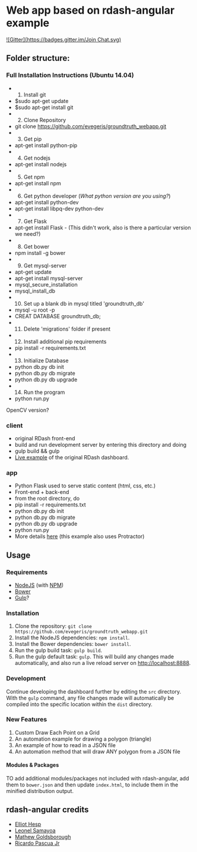 # Web app based on rdash-angular example
[![Gitter](https://badges.gitter.im/Join Chat.svg)](https://gitter.im/rdash/rdash-angular?utm_source=badge&utm_medium=badge&utm_campaign=pr-badge&utm_content=badge)

## Folder structure:

### Full Installation Instructions (Ubuntu 14.04)
* 1. Install git
* $sudo apt-get update
* $sudo apt-get install git
* 2. Clone Repository
* git clone https://github.com/evegeris/groundtruth_webapp.git
* 3. Get pip
* apt-get install python-pip
* 4. Get nodejs
* apt-get install nodejs
* 5. Get npm
* apt-get install npm
* 6. Get python developer (*What python version are you using?*)
* apt-get install python-dev
* apt-get install libpq-dev python-dev
* 7. Get Flask
* apt-get install Flask - (This didn't work, also is there a particular version we need?)
* 8. Get bower
* npm install -g bower
* 9. Get mysql-server
* apt-get update
* apt-get install mysql-server
* mysql_secure_installation
* mysql_install_db
* 10. Set up a blank db in mysql titled 'groundtruth_db'
* mysql -u root -p
* CREAT DATABASE groundtruth_db;
* 11. Delete 'migrations' folder if present
* 12. Install additional pip requirements
* pip install -r requirements.txt 
* 13. Initialize Database
* python db.py db init 
* python db.py db migrate 
* python db.py db upgrade 
* 14. Run the program
* python run.py

OpenCV version?

### client
* original RDash front-end
* build and run development server by entering this directory and doing
*  gulp build && gulp
* [Live example](http://rdash.github.io/) of the original RDash dashboard.

### app
* Python Flask used to serve static content (html, css, etc.)
* Front-end + back-end
* from the root directory, do
*  pip install -r requirements.txt
*  python db.py db init
*  python db.py db migrate
*  python db.py db upgrade
*  python run.py
* More details [here](https://github.com/Leo-G/Flask-Scaffold) (this example also uses Protractor)


## Usage
### Requirements
* [NodeJS](http://nodejs.org/) (with [NPM](https://www.npmjs.org/))
* [Bower](http://bower.io)
* [Gulp](http://gulpjs.com)?

### Installation
1. Clone the repository: `git clone https://github.com/evegeris/groundtruth_webapp.git`
2. Install the NodeJS dependencies: `npm install`.
3. Install the Bower dependencies: `bower install`.
4. Run the gulp build task: `gulp build`.
5. Run the gulp default task: `gulp`. This will build any changes made automatically, and also run a live reload server on [http://localhost:8888](http://localhost:8888).

### Development
Continue developing the dashboard further by editing the `src` directory. With the `gulp` command, any file changes made will automatically be compiled into the specific location within the `dist` directory.

### New Features
1. Custom Draw Each Point on a Grid
2. An automation example for drawing a polygon (triangle)
3. An example of how to read in a JSON file 
4. An automation method that will draw ANY polygon from a JSON file


#### Modules & Packages
TO add additional modules/packages not included with rdash-angular, add them to `bower.json` and then update `index.html`, to include them in the minified distribution output.

## rdash-angular credits
* [Elliot Hesp](https://github.com/Ehesp)
* [Leonel Samayoa](https://github.com/lsamayoa)
* [Mathew Goldsborough](https://github.com/mgoldsborough)
* [Ricardo Pascua Jr](https://github.com/rdpascua)
